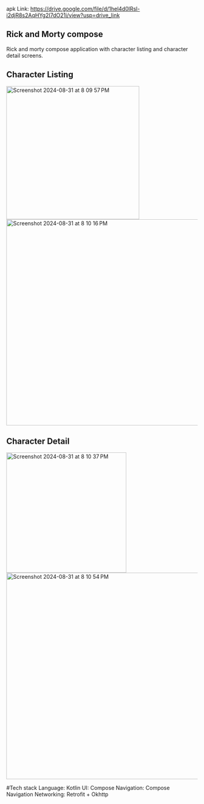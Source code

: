 apk Link: https://drive.google.com/file/d/1hel4d0lRsl-i2djR8s2AqHYg2I7dO21i/view?usp=drive_link

## Rick and Morty compose
Rick and morty compose application with character listing and character detail screens.

## Character Listing 
<img width="350" alt="Screenshot 2024-08-31 at 8 09 57 PM" src="https://github.com/user-attachments/assets/05195385-0ddd-4367-919e-8e38c8cdb7a3">
<img width="542" alt="Screenshot 2024-08-31 at 8 10 16 PM" src="https://github.com/user-attachments/assets/640a4546-4561-4f52-a772-be739fd13050">

## Character Detail
<img width="316" alt="Screenshot 2024-08-31 at 8 10 37 PM" src="https://github.com/user-attachments/assets/413d489e-c6e7-4b2e-8f7d-6642535f662e">
<img width="543" alt="Screenshot 2024-08-31 at 8 10 54 PM" src="https://github.com/user-attachments/assets/d7158ddf-7565-47c0-9c7a-37ff1a503fcd">

#Tech stack
Language: Kotlin
UI: Compose
Navigation: Compose Navigation
Networking: Retrofit + Okhttp
